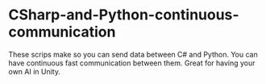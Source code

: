 # CSharp-and-Python-continuous-communication
These scrips make so you can send data between C# and Python. You can have continuous fast communication between them. Great for having your own AI in Unity.
